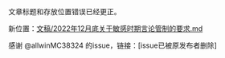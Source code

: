 文章标题和存放位置错误已经更正。

新位置：[文稿/2022年12月底关于敏感时期言论管制的要求.md](https://github.com/wujinjun-MC/markdown-practice/blob/main/%E6%96%87%E7%A8%BF/2022%E5%B9%B412%E6%9C%88%E5%BA%95%E5%85%B3%E4%BA%8E%E6%95%8F%E6%84%9F%E6%97%B6%E6%9C%9F%E8%A8%80%E8%AE%BA%E7%AE%A1%E5%88%B6%E7%9A%84%E8%A6%81%E6%B1%82.md)

感谢 @allwinMC38324 的issue，链接：[issue已被原发布者删除]
